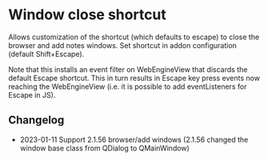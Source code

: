 # Window close shortcut

Allows customization of the shortcut (which defaults to escape) to close the browser and add notes windows. Set shortcut in addon configuration (default Shift+Escape).

Note that this installs an event filter on WebEngineView that discards the default Escape shortcut. This in turn results in Escape key press events now reaching the WebEngineView (i.e. it is possible to add eventListeners for Escape in JS).

## Changelog

- 2023-01-11 Support 2.1.56 browser/add windows (2.1.56 changed the window base class from QDialog to QMainWindow)
